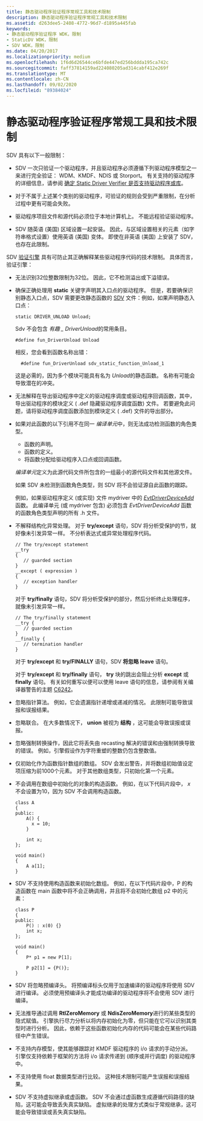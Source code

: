 ```yaml
---
title: 静态驱动程序验证程序常规工具和技术限制
description: 静态驱动程序验证程序常规工具和技术限制
ms.assetid: d263dee5-2408-4772-96d7-d1895a445fab
keywords:
- 静态驱动程序验证程序 WDK，限制
- StaticDV WDK，限制
- SDV WDK，限制
ms.date: 04/20/2017
ms.localizationpriority: medium
ms.openlocfilehash: 1f6d6d26544ce6bfde447ed256bddda195ca742c
ms.sourcegitcommit: faff37814159ad224080205ad314cabf412e269f
ms.translationtype: MT
ms.contentlocale: zh-CN
ms.lasthandoff: 09/02/2020
ms.locfileid: "89384024"
---
```

# <a name="static-driver-verifier-general-tool-and-technical-limitations"></a>静态驱动程序验证程序常规工具和技术限制


SDV 具有以下一般限制：

-   SDV 一次只验证一个驱动程序，并且驱动程序必须遵循下列驱动程序模型之一来进行完全验证： WDM、KMDF、NDIS 或 Storport。 有关支持的驱动程序的详细信息，请参阅 [确定 Static Driver Verifier 是否支持驱动程序或库](determining-if-static-driver-verifier-supports-your-driver-or-library.md)。

-   对于不属于上述某个类别的驱动程序，可验证的规则会受到严重限制，在分析过程中更有可能会失败。

-   驱动程序项目文件和源代码必须位于本地计算机上。 不能远程验证驱动程序。

-   SDV 随英语 (美国) 区域设置一起安装。 因此，与区域设置相关的元素（如字符串格式设置）使用英语 (美国) 变体。 即使在非英语 (美国) 上安装了 SDV，也存在此限制。

SDV [验证引擎](verification-engine.md) 具有可防止其正确解释某些驱动程序代码的技术限制。 具体而言，验证引擎：

-   无法识别32位整数限制为32位。 因此，它不检测溢出或下溢错误。

-   确保正确处理用 **static** 关键字声明其入口点的驱动程序。 但是，若要确保识别静态入口点，SDV 需要更改静态函数的 [SDV](sdv-map-h.md) 文件：例如，如果声明静态入口点：

    ```
    static DRIVER_UNLOAD Unload;
    ```

    Sdv 不会包含 *有趣 \_ DriverUnload*的常用条目。

    ```
    #define fun_DriverUnload Unload
    ```

    相反，您会看到函数名称出错：

    ```
      #define fun_DriverUnload sdv_static_function_Unload_1
    ```

    这是必需的，因为多个模块可能具有名为 *Unload*的静态函数。 名称有可能会导致潜在的冲突。

-   无法解释在导出驱动程序中定义的驱动程序调度或驱动程序回调函数，其中，导出驱动程序的模块定义 ( .def 隐藏驱动程序调度函数) 文件。 若要避免此问题，请将驱动程序调度函数添加到模块定义 ( .def) 文件的导出部分。

-   如果对此函数的以下引用不在同一 *编译单元*中，则无法成功检测函数的角色类型。

    -   函数的声明。
    -   函数的定义。
    -   将函数分配给驱动程序入口点或回调函数。

    *编译单元*定义为此源代码文件所包含的一组最小的源代码文件和其他源文件。

    如果 SDV 未检测到函数角色类型，则 SDV 将不会验证源自此函数的跟踪。

    例如，如果驱动程序定义 (或实现) 文件 mydriver 中的 [*EvtDriverDeviceAdd*](/windows-hardware/drivers/ddi/wdfdriver/nc-wdfdriver-evt_wdf_driver_device_add) 函数。 此编译单元 (或 mydriver 包含) 必须包含 *EvtDriverDeviceAdd* 函数的函数角色类型声明的所有 .h 文件。

-   不解释结构化异常处理。 对于 **try/except** 语句，SDV 将分析受保护的节，就好像未引发异常一样。 不分析表达式或异常处理程序代码。

    ```
    // The try/except statement
    __try 
    {
       // guarded section
    }
    __except ( expression )
    {
       // exception handler
    } 
    ```

    对于 **try/finally** 语句，SDV 将分析受保护的部分，然后分析终止处理程序，就像未引发异常一样。

    ```
    // The try/finally statement
    __try {
       // guarded section
    }
    __finally {
       // termination handler
    }
    ```

    对于 **try/except** 和 **try/FINALLY** 语句，SDV **将忽略 leave** 语句。

    对于 **try/except** 和 **try/finally** 语句， **try** 块的跳出会阻止分析 **except** 或 **finally** 语句。 有关如何重写以便可以使用 leave 语句的信息，请参阅有关编译器警告的主题 [C6242](/cpp/code-quality/c6242?view=vs-20)。

-   忽略指针算法。 例如，它会遗漏指针递增或递减的情况。 此限制可能导致误报和误报结果。

-   忽略联合。 在大多数情况下， **union** 被视为 **结构** ，这可能会导致误报或误报。

-   忽略强制转换操作，因此它将丢失由 recasting 解决的错误和由强制转换导致的错误。 例如，引擎假设作为字符重塑的整数仍包含整数值。

-   仅初始化作为函数指针数组的数组。 SDV 会发出警告，并将数组初始值设定项压缩为前1000个元素。 对于其他数组类型，只初始化第一个元素。

-   不会调用在数组中初始化的对象的构造函数。 例如，在以下代码片段中， *x* 不会设置为10，因为 SDV 不会调用构造函数。

    ```
    class A
    {
    public:
        A() {
          x = 10;
        }

        int x;
    };

    void main()
    {
        A a[1];
    }
    ```

-   SDV 不支持使用构造函数来初始化数组。 例如，在以下代码片段中，P 的构造函数在 main 函数中将不会正确调用，并且将不会初始化数组 p2 中的元素：
    ```
    class P
    {
    public:
        P() : x(0) {}
        int x;
    };

    void main()
    {
        P* p1 = new P[1];

        P p2[1] = {P()};
    }
    ```

-   SDV 将忽略预编译头。 将预编译标头仅用于加速编译的驱动程序将使用 SDV 进行编译。 必须使用预编译头才能成功编译的驱动程序将不会使用 SDV 进行编译。

-   无法推导通过调用 **RtlZeroMemory** 或 **NdisZeroMemory**进行的某些类型的隐式赋值。 引擎执行尽力分析以将内存初始化为零，但只能在它可以识别其类型时进行分析。 因此，依赖于这些函数初始化内存的代码可能会在某些代码路径中产生错误。

-   不支持内存模型，使其能够跟踪对 KMDF 驱动程序的 i/o 请求的手动分派。 引擎仅支持依赖于框架的方法将 i/o 请求传递到 (顺序或并行调度) 的驱动程序中。

-   不支持使用 float 数据类型进行比较。 这种技术限制可能产生误报和误报结果。

-   SDV 不支持虚拟继承或虚函数。 SDV 不会通过虚函数生成遵循代码路径的缺陷，这可能会导致丢失真实缺陷。 虚拟继承的处理方式类似于常规继承，这可能会导致错误或丢失真实缺陷。

 

